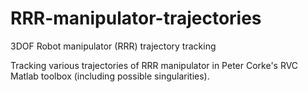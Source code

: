 # RRR-manipulator-trajectories
3DOF Robot manipulator (RRR) trajectory tracking

Tracking various trajectories of RRR manipulator in Peter Corke's RVC Matlab toolbox (including possible singularities).
